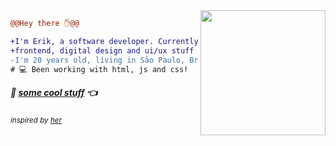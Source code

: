 <img align="right" height="200" src="https://media.giphy.com/media/l3fQ7hK1hpqujCXbG/giphy.gif"/>

```diff
@@Hey there ✋@@

+I'm Erik, a software developer. Currently focused on 
+frontend, digital design and ui/ux stuff
-I'm 20 years old, living in São Paulo, Brazil-
# 💻 Been working with html, js and css! 
```

##### 📃 *[some cool stuff](https://vithenzo.github.io/)* 👈

 <sub> *inspired by *[her](https://github.com/anabastos)** <sup>
